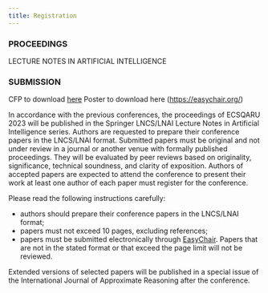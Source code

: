 ```yaml
---
title: Registration
---
```

### PROCEEDINGS
LECTURE NOTES IN ARTIFICIAL INTELLIGENCE 

### SUBMISSION
CFP to download [here](https://easychair.org/)
Poster to download here (https://easychair.org/)

In accordance with the previous conferences, the proceedings of
ECSQARU 2023 will be published in the Springer LNCS/LNAI Lecture Notes
in Artificial Intelligence series. Authors are requested to prepare
their conference papers in the LNCS/LNAI format. Submitted papers must
be original and not under review in a journal or another venue with
formally published proceedings. They will be evaluated by peer reviews
based on originality, significance, technical soundness, and clarity
of exposition. Authors of accepted papers are expected to attend the
conference to present their work at least one author of each paper
must register for the conference.

Please read the following instructions carefully:
- authors should prepare their conference papers in the LNCS/LNAI format;
- papers must not exceed 10 pages, excluding references;
- papers must be submitted electronically through [EasyChair](https://easychair.org/conferences/?conf=ecsqaru2023).
Papers that are not in the stated format or that exceed the page limit
will not be reviewed.

Extended versions of selected papers will be published in a special issue of the International Journal of Approximate Reasoning after the conference.

